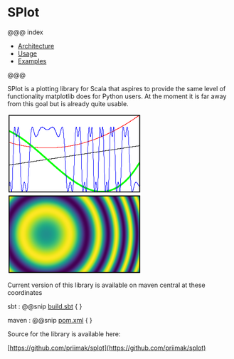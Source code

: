 # SPlot

@@@ index

* [Architecture](Architecture.md)
* [Usage](Usage.md)
* [Examples](Examples/index.md)
<!--* [Scala Objects](Scala_Objects/index.md)-->

@@@

SPlot is a plotting library for Scala that aspires to provide the same level of functionality matplotlib does for
Python users. At the moment it is far away from this goal but is already quite usable.

![](function-plot-small.png) ![](map-plot-small.png)

Current version of this library is available on maven central at these coordinates

sbt
: @@snip [build.sbt](snp/build.sbt) { }

maven
: @@snip [pom.xml](snp/pom.xml) { }

Source for the library is available here:

[https://github.com/priimak/splot](https://github.com/priimak/splot)
